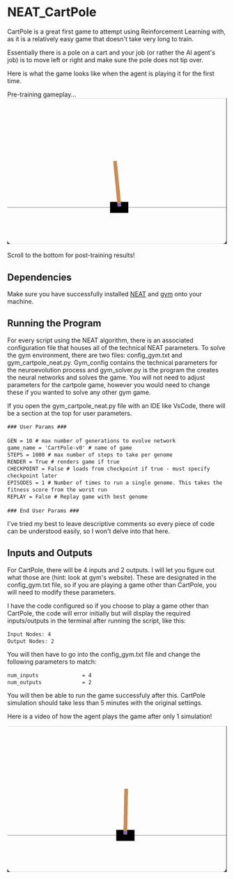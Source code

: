 # NEAT_CartPole

CartPole is a great first game to attempt using Reinforcement Learning with, as it is a relatively easy game that doesn't take very long to train.

Essentially there is a pole on a cart and your job (or rather the AI agent's job) is to move left or right and make sure the pole does not tip over.

Here is what the game looks like when the agent is playing it for the first time.

Pre-training gameplay...
![](Videos/Pre_Training.gif)

Scroll to the bottom for post-training results!

## Dependencies
Make sure you have successfully installed [NEAT](https://neat-python.readthedocs.io/en/latest/installation.html) and [gym](http://gym.openai.com/docs/#installation) onto your machine.

## Running the Program
For every script using the NEAT algorithm, there is an associated configuration file that houses all of the technical NEAT parameters. To solve the gym environment, there are two files: config_gym.txt and gym_cartpole_neat.py. Gym_config contains the technical parameters for the neuroevolution process and gym_solver.py is the program the creates the neural networks and solves the game. You will not need to adjust parameters for the cartpole game, however you would need to change these if you wanted to solve any other gym game.

If you open the gym_cartpole_neat.py file with an IDE like VsCode, there will be a section at the top for user parameters.
```
### User Params ###

GEN = 10 # max number of generations to evolve network
game_name = 'CartPole-v0' # name of game
STEPS = 1000 # max number of steps to take per genome
RENDER = True # renders game if true
CHECKPOINT = False # loads from checkpoint if true - must specify checkpoint later
EPISODES = 1 # Number of times to run a single genome. This takes the fitness score from the worst run
REPLAY = False # Replay game with best genome

### End User Params ###
```

I've tried my best to leave descriptive comments so every piece of code can be understood easily, so I won't delve into that here.

## Inputs and Outputs
For CartPole, there will be 4 inputs and 2 outputs. I will let you figure out what those are (hint: look at gym's website). These are designated in the config_gym.txt file, so if you are playing a game other than CartPole, you will need to modify these parameters.

I have the code configured so if you choose to play a game other than CartPole, the code will error initially but will display the required inputs/outputs in the terminal after running the script, like this:
```
Input Nodes: 4
Output Nodes: 2
```

You will then have to go into the config_gym.txt file and change the following parameters to match:
```
num_inputs              = 4
num_outputs             = 2
```

You will then be able to run the game successfuly after this. CartPole simulation should take less than 5 minutes with the original settings.

Here is a video of how the agent plays the game after only 1 simulation!

![](Videos/Post_Training.gif)

